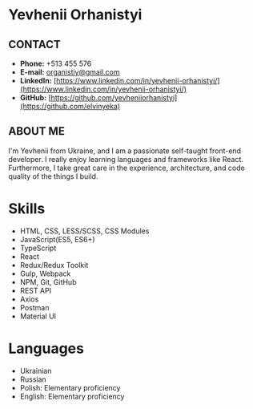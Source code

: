 # Yevhenii Orhanistyi


## CONTACT

* **Phone:** +513 455 576
* **E-mail:** [organistiy@gmail.com](organistiy@gmail.com)
* **LinkedIn:** [https://www.linkedin.com/in/yevhenii-orhanistyi/](https://www.linkedin.com/in/yevhenii-orhanistyi/)
* **GitHub:** [https://github.com/yevheniiorhanistyi](https://github.com/elvinyeka)


## ABOUT ME

I'm Yevhenii from Ukraine, and I am a passionate
self-taught front-end developer. I really enjoy
learning languages and frameworks like React.
Furthermore, I take great care in the experience,
architecture, and code quality of the things I build.

# Skills

* HTML, CSS, LESS/SCSS, CSS Modules
* JavaScript(ES5, ES6+)
* TypeScript
* React
* Redux/Redux Toolkit
* Gulp, Webpack
* NPM, Git, GitHub
* REST API
* Axios
* Postman
* Material UI

# Languages

* Ukrainian
* Russian
* Polish: Elementary proficiency
* English: Elementary proficiency
